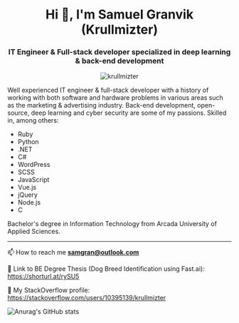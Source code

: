 <h1 align="center">Hi 👋, I'm Samuel Granvik (Krullmizter)</h1>
<h3 align="center">IT Engineer & Full-stack developer specialized in deep learning & back-end development</h3>
<p align="center"> <img src="https://komarev.com/ghpvc/?username=krullmizter&label=Profile%20views&color=0e75b6&style=flat" alt="krullmizter" /> </p>

<p>Well experienced IT engineer & full-stack developer with a history of working with both software and hardware problems in various areas such as the marketing & advertising industry. Back-end development, open-source, deep learning and cyber security are some of my passions. Skilled in, among others:
  
 - Ruby
 - Python
 - .NET
 - C#
 - WordPress
 - SCSS
 - JavaScript
 - Vue.js
 - jQuery
 - Node.js
 - C
  
Bachelor's degree in Information Technology from Arcada University of Applied Sciences.</p>

---

📫 How to reach me **samgran@outlook.com**

📖 Link to BE Degree Thesis (Dog Breed Identification using Fast.ai): https://shorturl.at/rySU5

🧐 My StackOverflow profile: https://stackoverflow.com/users/10395139/krullmizter

![Anurag's GitHub stats](https://github-readme-stats.vercel.app/api?username=krullmizter&theme=cobalt2&show_icons=true)
